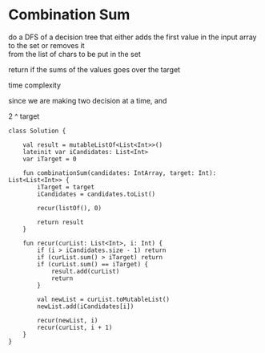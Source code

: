 

# Combination Sum

do a DFS of a decision tree that either adds the first value in the input array to the set or removes it \
from the list of chars to be put in the set

return if the sums of the values goes over the target

time complexity

since we are making two decision at a time, and 

2 ^ target



    class Solution {
    
        val result = mutableListOf<List<Int>>()
        lateinit var iCandidates: List<Int>
        var iTarget = 0
    
        fun combinationSum(candidates: IntArray, target: Int): List<List<Int>> {
            iTarget = target
            iCandidates = candidates.toList()
    
            recur(listOf(), 0)
    
            return result
        }
    
        fun recur(curList: List<Int>, i: Int) {
            if (i > iCandidates.size - 1) return
            if (curList.sum() > iTarget) return
            if (curList.sum() == iTarget) {
                result.add(curList)
                return
            }
    
            val newList = curList.toMutableList()
            newList.add(iCandidates[i])
    
            recur(newList, i)
            recur(curList, i + 1)
        }
    }